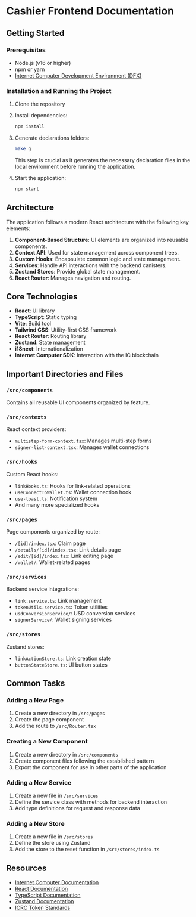 # Cashier Frontend Documentation

## Getting Started

### Prerequisites

-   Node.js (v16 or higher)
-   npm or yarn
-   [Internet Computer Development Environment (DFX)](https://internetcomputer.org/docs/building-apps/getting-started/install)

### Installation and Running the Project

1. Clone the repository

2. Install dependencies:

    ```bash
    npm install
    ```

3. Generate declarations folders:

    ```bash
    make g
    ```

    This step is crucial as it generates the necessary declaration files in the local environment before running the application.

4. Start the application:
    ```bash
    npm start
    ```

## Architecture

The application follows a modern React architecture with the following key elements:

1. **Component-Based Structure**: UI elements are organized into reusable components.
2. **Context API**: Used for state management across component trees.
3. **Custom Hooks**: Encapsulate common logic and state management.
4. **Services**: Handle API interactions with the backend canisters.
5. **Zustand Stores**: Provide global state management.
6. **React Router**: Manages navigation and routing.

## Core Technologies

-   **React**: UI library
-   **TypeScript**: Static typing
-   **Vite**: Build tool
-   **Tailwind CSS**: Utility-first CSS framework
-   **React Router**: Routing library
-   **Zustand**: State management
-   **i18next**: Internationalization
-   **Internet Computer SDK**: Interaction with the IC blockchain

## Important Directories and Files

### `/src/components`

Contains all reusable UI components organized by feature.

### `/src/contexts`

React context providers:

-   `multistep-form-context.tsx`: Manages multi-step forms
-   `signer-list-context.tsx`: Manages wallet connections

### `/src/hooks`

Custom React hooks:

-   `linkHooks.ts`: Hooks for link-related operations
-   `useConnectToWallet.ts`: Wallet connection hook
-   `use-toast.ts`: Notification system
-   And many more specialized hooks

### `/src/pages`

Page components organized by route:

-   `/[id]/index.tsx`: Claim page
-   `/details/[id]/index.tsx`: Link details page
-   `/edit/[id]/index.tsx`: Link editing page
-   `/wallet/`: Wallet-related pages

### `/src/services`

Backend service integrations:

-   `link.service.ts`: Link management
-   `tokenUtils.service.ts`: Token utilities
-   `usdConversionService/`: USD conversion services
-   `signerService/`: Wallet signing services

### `/src/stores`

Zustand stores:

-   `linkActionStore.ts`: Link creation state
-   `buttonStateStore.ts`: UI button states

## Common Tasks

### Adding a New Page

1. Create a new directory in `/src/pages`
2. Create the page component
3. Add the route to `/src/Router.tsx`

### Creating a New Component

1. Create a new directory in `/src/components`
2. Create component files following the established pattern
3. Export the component for use in other parts of the application

### Adding a New Service

1. Create a new file in `/src/services`
2. Define the service class with methods for backend interaction
3. Add type definitions for request and response data

### Adding a New Store

1. Create a new file in `/src/stores`
2. Define the store using Zustand
3. Add the store to the reset function in `/src/stores/index.ts`

## Resources

-   [Internet Computer Documentation](https://internetcomputer.org/docs/current/developer-docs/)
-   [React Documentation](https://reactjs.org/docs/getting-started.html)
-   [TypeScript Documentation](https://www.typescriptlang.org/docs/)
-   [Zustand Documentation](https://github.com/pmndrs/zustand)
-   [ICRC Token Standards](https://github.com/dfinity/ICRC-1)
